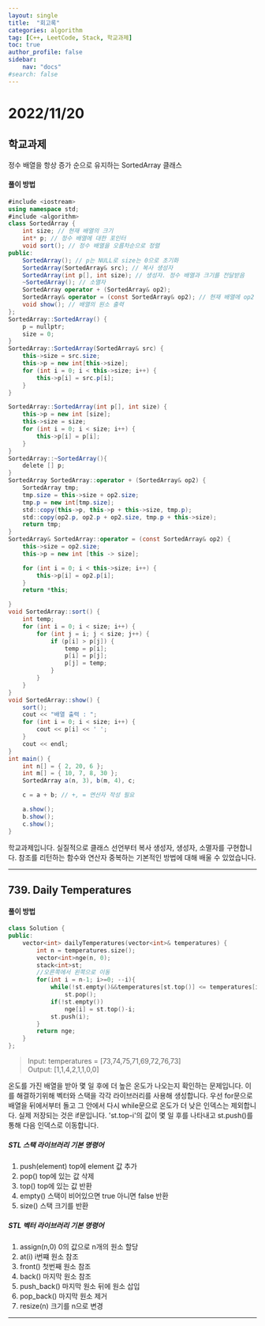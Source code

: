 ```yaml
---
layout: single
title:  "회고록"
categories: algorithm
tag: [C++, LeetCode, Stack, 학교과제]
toc: true
author_profile: false
sidebar:
    nav: "docs"
#search: false
---
```


# 2022/11/20

## 학교과제
정수 배열을 항상 증가 순으로 유지하는 SortedArray 클래스
#### 풀이 방법 
```c#
#include <iostream>
using namespace std;
#include <algorithm>
class SortedArray {
	int size; // 현재 배열의 크기
	int* p; // 정수 배열에 대한 포인터
	void sort(); // 정수 배열을 오름차순으로 정렬
public:
	SortedArray(); // p는 NULL로 size는 0으로 초기화
	SortedArray(SortedArray& src); // 복사 생성자
	SortedArray(int p[], int size); // 생성자. 정수 배열과 크기를 전달받음
	~SortedArray(); // 소멸자
	SortedArray operator + (SortedArray& op2);
	SortedArray& operator = (const SortedArray& op2); // 현재 배열에 op2 배열을 복사
	void show(); // 배열의 원소 출력
};
SortedArray::SortedArray() {
	p = nullptr;
	size = 0;
}
SortedArray::SortedArray(SortedArray& src) {
	this->size = src.size;
	this->p = new int[this->size];
	for (int i = 0; i < this->size; i++) {
		this->p[i] = src.p[i];
	}
}

SortedArray::SortedArray(int p[], int size) {
	this->p = new int [size];
	this->size = size;
	for (int i = 0; i < size; i++) {
		this->p[i] = p[i];
	}
}
SortedArray::~SortedArray(){
	delete [] p;
}
SortedArray SortedArray::operator + (SortedArray& op2) {
	SortedArray tmp;
	tmp.size = this->size + op2.size;
	tmp.p = new int[tmp.size];
	std::copy(this->p, this->p + this->size, tmp.p);
	std::copy(op2.p, op2.p + op2.size, tmp.p + this->size);
	return tmp;
}
SortedArray& SortedArray::operator = (const SortedArray& op2) {
	this->size = op2.size;
	this->p = new int [this -> size];

	for (int i = 0; i < this->size; i++) {
		this->p[i] = op2.p[i];
	}
	return *this;

}
void SortedArray::sort() {
	int temp;
	for (int i = 0; i < size; i++) { 
		for (int j = i; j < size; j++) {
			if (p[i] > p[j]) {
				temp = p[i];
				p[i] = p[j];
				p[j] = temp;
			}
		}
	}
}
void SortedArray::show() {
	sort();
	cout << "배열 출력 : ";
	for (int i = 0; i < size; i++) {
		cout << p[i] << ' ';
	}
	cout << endl;
}
int main() {
	int n[] = { 2, 20, 6 };
	int m[] = { 10, 7, 8, 30 };
	SortedArray a(n, 3), b(m, 4), c;

	c = a + b; // +, = 연산자 작성 필요

	a.show();
	b.show();
	c.show();
}

```
학교과제입니다. 실질적으로 클래스 선언부터 복사 생성자, 생성자, 소멸자를 구현합니다. 참조를 리턴하는 함수와 연산자 중복하는 기본적인 방법에 대해 배울 수 있었습니다.   

***      
     
## 739. Daily Temperatures

#### 풀이 방법 
```c++
class Solution {
public:
    vector<int> dailyTemperatures(vector<int>& temperatures) {
        int n = temperatures.size();
        vector<int>nge(n, 0); 
        stack<int>st;
		//오른쪽에서 왼쪽으로 이동
        for(int i = n-1; i>=0; --i){
            while(!st.empty()&&temperatures[st.top()] <= temperatures[i])
                st.pop();
            if(!st.empty())
                nge[i] = st.top()-i;  
            st.push(i);
        }
        return nge;
    }
};
```
>Input: temperatures = [73,74,75,71,69,72,76,73]      
Output: [1,1,4,2,1,1,0,0]     

온도를 가진 배열을 받아 몇 일 후에 더 높은 온도가 나오는지 확인하는 문제입니다. 이를 해결하기위해 벡터와 스택을 각각 라이브러리를 사용해 생성합니다. 우선 for문으로 배열을 뒤에서부터 돌고 그 안에서 다시 while문으로 온도가 더 낮은 인덱스는 제외합니다. 실제 저장되는 것은 if문입니다. 'st.top-i'의 값이 몇 일 후를 나타내고 st.push()를 통해 다음 인덱스로 이동합니다.

##### STL 스택 라이브러리 기본 명령어 
1. push(element) top에 element 값 추가
2. pop() top에 있는 값 삭제
3. top() top에 있는 값 반환
4. empty() 스택이 비어있으면 true 아니면 false 반환
5. size() 스택 크기를 반환      

##### STL 벡터 라이브러리 기본 명령어 
1. assign(n,0) 0의 값으로 n개의 원소 할당 
2. at(i) i번쨰 원소 참조
3. front() 첫번째 원소 참조
4. back() 마지막 원소 참조
5. push_back() 마지막 원소 뒤에 원소 삽입
6. pop_back() 마지막 원소 제거 
7. resize(n) 크기를 n으로 변경

***








 





